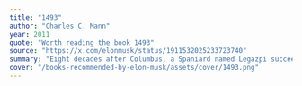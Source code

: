 ```yaml
---
title: "1493"
author: "Charles C. Mann"
year: 2011
quote: "Worth reading the book 1493"
source: "https://x.com/elonmusk/status/1911532025233723740"
summary: "Eight decades after Columbus, a Spaniard named Legazpi succeeded where Columbus had failed. He sailed west to establish continuous trade with China, then the richest and most powerful country in the world. In Manila, a city founded by Legazpi, silver from America mined by African and Indian slaves was sold to Asians in exchange for silk for Europeans. It was the first time goods and people from all corners of the world were connected in a single global exchange. Just as Columbus biologically created a new world, Legazpi and the Spanish empire he served economically created a new world. In this story, Mann uncovers the roots of today's fiercest political disputes, from immigration to trade policy and cultural wars. In 1493, Mann once again offers readers a groundbreaking scientific interpretation of our past, unmatched in its authority and fascination."
cover: "/books-recommended-by-elon-musk/assets/cover/1493.png"
---
```

